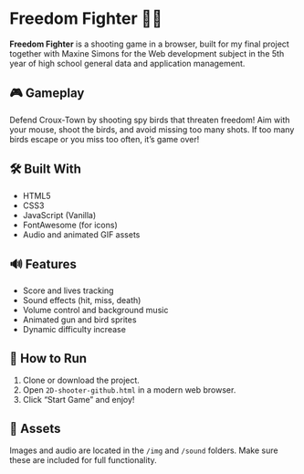 # Freedom Fighter 🎯🦅

**Freedom Fighter** is a shooting game in a browser, built for my final project together with Maxine Simons for the Web development subject in the 5th year of high school general data and application management.

## 🎮 Gameplay
Defend Croux-Town by shooting spy birds that threaten freedom! Aim with your mouse, shoot the birds, and avoid missing too many shots. If too many birds escape or you miss too often, it’s game over!

## 🛠 Built With
- HTML5
- CSS3
- JavaScript (Vanilla)
- FontAwesome (for icons)
- Audio and animated GIF assets

## 🔊 Features
- Score and lives tracking
- Sound effects (hit, miss, death)
- Volume control and background music
- Animated gun and bird sprites
- Dynamic difficulty increase

## 🚀 How to Run
1. Clone or download the project.
2. Open `2D-shooter-github.html` in a modern web browser.
3. Click “Start Game” and enjoy!

## 📁 Assets
Images and audio are located in the `/img` and `/sound` folders. Make sure these are included for full functionality.
